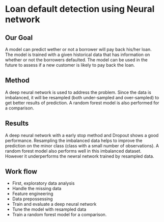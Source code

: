 # Loan default detection using Neural network
## Our Goal
A model can predict wether or not a borrower will pay back his/her loan. The model is trained with a given historical data that has information on whether or not the borrowers defaulted. The model can be used in the future to assess if a new customer is likely to pay back the loan.

## Method
A deep neural network is used to address the problem. Since the data is imbalanced, it will be resampled (both under-sampled and over-sampled) to get better results of prediction. A random forest model is also performed for a comparison.

## Results
A deep neural network with a early stop method and Dropout shows a good performance.
Resampling the imbalanced data helps to improve the prediction on the minor class (class with a small number of observations).
A random forest model also performs well in this imbalanced dataset. However it underperforms the newral network trained by resampled data.

## Work flow
* First, exploratory data analysis
* Handle the missing data
* Feature engineering
* Data prepossessing
* Train and evaluate a deep neural network
* Tune the model with resampled data
* Train a random forest model for a comparison.


